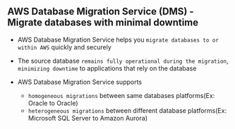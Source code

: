 ## AWS Database Migration Service (DMS) - Migrate databases with minimal downtime

- AWS Database Migration Service helps you `migrate databases to or within AWS` quickly and securely

- The source database `remains fully operational during the migration`, `minimizing downtime` to applications that rely on the database

- AWS Database Migration Service supports

  - `homogeneous migrations` between same databases platforms(Ex: Oracle to Oracle)
  - `heterogeneous migrations` between different database platforms(Ex: Microsoft SQL Server to Amazon Aurora)
